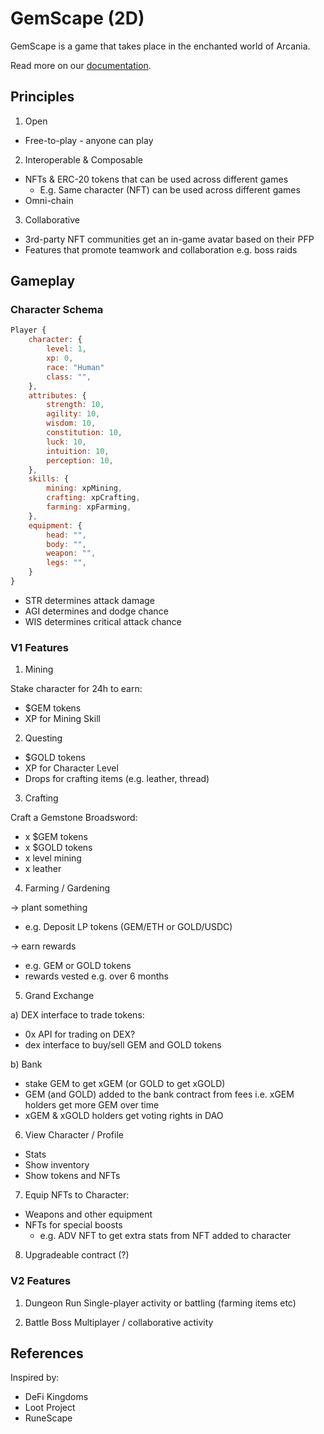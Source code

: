 # GemScape (2D)

GemScape is a game that takes place in the enchanted world of Arcania. 

Read more on our [documentation](https://docs.adv3nture.xyz/introduction/gemscape).

## Principles

1. Open
- Free-to-play - anyone can play

2. Interoperable & Composable
- NFTs & ERC-20 tokens that can be used across different games
    - E.g. Same character (NFT) can be used across different games
- Omni-chain

3. Collaborative
- 3rd-party NFT communities get an in-game avatar based on their PFP
- Features that promote teamwork and collaboration e.g. boss raids

## Gameplay

### Character Schema

```javascript
Player {
    character: {
        level: 1,
        xp: 0,
        race: "Human"
        class: "",
    },
    attributes: {
        strength: 10,
        agility: 10,
        wisdom: 10,
        constitution: 10,
        luck: 10,
        intuition: 10,
        perception: 10,
    },
    skills: {
        mining: xpMining,
        crafting: xpCrafting,
        farming: xpFarming,
    },
    equipment: {
        head: "",
        body: "",
        weapon: "",
        legs: "",
    }
}
```

- STR determines attack damage
- AGI determines and dodge chance
- WIS determines critical attack chance

### V1 Features

1. Mining

Stake character for 24h to earn:
- $GEM tokens
- XP for Mining Skill

2. Questing
- $GOLD tokens
- XP for Character Level
- Drops for crafting items (e.g. leather, thread)

3. Crafting

Craft a Gemstone Broadsword:
- x $GEM tokens
- x $GOLD tokens
- x level mining
- x leather

4. Farming / Gardening

-> plant something
- e.g. Deposit LP tokens (GEM/ETH or GOLD/USDC) 

-> earn rewards
- e.g. GEM or GOLD tokens
- rewards vested e.g. over 6 months

5. Grand Exchange

a) DEX interface to trade tokens:
- 0x API for trading on DEX?
- dex interface to buy/sell GEM and GOLD tokens

b) Bank
- stake GEM to get xGEM (or GOLD to get xGOLD)
- GEM (and GOLD) added to the bank contract from fees i.e. xGEM holders get more GEM over time
- xGEM & xGOLD holders get voting rights in DAO

6. View Character / Profile
- Stats
- Show inventory
- Show tokens and NFTs

7. Equip NFTs to Character:
- Weapons and other equipment
- NFTs for special boosts
    - e.g. ADV NFT to get extra stats from NFT added to character

8. Upgradeable contract (?)

### V2 Features

1. Dungeon Run
Single-player activity 
or battling (farming items etc)

2. Battle Boss
Multiplayer / collaborative activity

## References

Inspired by:
- DeFi Kingdoms
- Loot Project
- RuneScape
